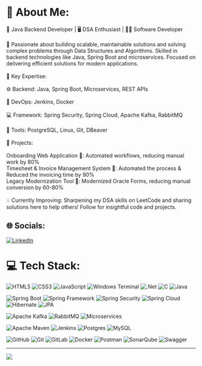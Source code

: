 # 💫 About Me:
🚀 Java Backend Developer | 🖥️ DSA Enthusiast | 👨‍💻 Software Developer<br><br>🌟 Passionate about building scalable, maintainable solutions and solving complex problems through Data Structures and Algorithms. Skilled in backend technologies like Java, Spring Boot and microservices. Focused on delivering efficient solutions for modern applications.<br><br>🔧 Key Expertise:<br><br>⚙️ Backend: Java, Spring Boot, Microservices, REST APIs<br><br>🚀 DevOps: Jenkins, Docker<br><br>💻 Framework: Spring Security, Spring Cloud, Apache Kafka, RabbitMQ<br><br>🧰 Tools: PostgreSQL, Linux, Git, DBeaver <br><br>📌 Projects:<br><br>Onboarding Web Application 🎉: Automated workflows, reducing manual work by 80%<br>Timesheet & Invoice Management System 📅: Automated the process & Reduced the invoicing time by 90%<br>Legacy Modernization Tool 🔄: Modernized Oracle Forms, reducing manual conversion by 60-80%<br><br>💡 Currently Improving: Sharpening my DSA skills on LeetCode and sharing solutions here to help others! Follow for insightful code and projects.


## 🌐 Socials:
[![LinkedIn](https://img.shields.io/badge/LinkedIn-%230077B5.svg?logo=linkedin&logoColor=white)](https://linkedin.com/in/https://www.linkedin.com/in/dheenadayalan24/) 

# 💻 Tech Stack:
![HTML5](https://img.shields.io/badge/html5-%23E34F26.svg?style=for-the-badge&logo=html5&logoColor=white)
![CSS3](https://img.shields.io/badge/css3-%231572B6.svg?style=for-the-badge&logo=css3&logoColor=white)
![JavaScript](https://img.shields.io/badge/javascript-%23323330.svg?style=for-the-badge&logo=javascript&logoColor=%23F7DF1E)
![Windows Terminal](https://img.shields.io/badge/Windows%20Terminal-%234D4D4D.svg?style=for-the-badge&logo=windows-terminal&logoColor=white)
![.Net](https://img.shields.io/badge/.NET-5C2D91?style=for-the-badge&logo=.net&logoColor=white)
![C](https://img.shields.io/badge/c-%2300599C.svg?style=for-the-badge&logo=c&logoColor=white)
![Java](https://img.shields.io/badge/java-%23ED8B00.svg?style=for-the-badge&logo=openjdk&logoColor=white)

![Spring Boot](https://img.shields.io/badge/Spring%20Boot-6DB33F?style=for-the-badge&logo=spring-boot&logoColor=white)
![Spring Framework](https://img.shields.io/badge/Spring-6DB33F?style=for-the-badge&logo=spring&logoColor=white)
![Spring Security](https://img.shields.io/badge/Spring%20Security-6DB33F?style=for-the-badge&logo=spring-security&logoColor=white)
![Spring Cloud](https://img.shields.io/badge/Spring%20Cloud-6DB33F?style=for-the-badge&logo=spring&logoColor=white)
![Hibernate](https://img.shields.io/badge/Hibernate-59666C?style=for-the-badge&logo=Hibernate&logoColor=white)
![JPA](https://img.shields.io/badge/JPA-007396?style=for-the-badge&logo=java&logoColor=white)

![Apache Kafka](https://img.shields.io/badge/Kafka-231F20?style=for-the-badge&logo=apache-kafka&logoColor=white)
![RabbitMQ](https://img.shields.io/badge/RabbitMQ-FF6600?style=for-the-badge&logo=rabbitmq&logoColor=white)
![Microservices](https://img.shields.io/badge/Microservices-FF6F00?style=for-the-badge&logo=vercel&logoColor=white)

![Apache Maven](https://img.shields.io/badge/Apache%20Maven-C71A36?style=for-the-badge&logo=Apache%20Maven&logoColor=white)
![Jenkins](https://img.shields.io/badge/jenkins-%232C5263.svg?style=for-the-badge&logo=jenkins&logoColor=white)
![Postgres](https://img.shields.io/badge/postgres-%23316192.svg?style=for-the-badge&logo=postgresql&logoColor=white)
![MySQL](https://img.shields.io/badge/mysql-4479A1.svg?style=for-the-badge&logo=mysql&logoColor=white)

![GitHub](https://img.shields.io/badge/github-%23121011.svg?style=for-the-badge&logo=github&logoColor=white)
![Git](https://img.shields.io/badge/git-%23F05033.svg?style=for-the-badge&logo=git&logoColor=white)
![GitLab](https://img.shields.io/badge/gitlab-%23181717.svg?style=for-the-badge&logo=gitlab&logoColor=white)
![Docker](https://img.shields.io/badge/docker-%230db7ed.svg?style=for-the-badge&logo=docker&logoColor=white)
![Postman](https://img.shields.io/badge/Postman-FF6C37?style=for-the-badge&logo=postman&logoColor=white)
![SonarQube](https://img.shields.io/badge/SonarQube-black?style=for-the-badge&logo=sonarqube&logoColor=4E9BCD)
![Swagger](https://img.shields.io/badge/-Swagger-%23Clojure?style=for-the-badge&logo=swagger&logoColor=white)

<!--
# 📊 GitHub Stats:
![](https://github-readme-stats.vercel.app/api?username=Dheenadayalan-Dhanapal&theme=dark&hide_border=false&include_all_commits=false&count_private=false)<br/>
![](https://github-readme-streak-stats.herokuapp.com/?user=Dheenadayalan-Dhanapal&theme=dark&hide_border=false)<br/>
![](https://github-readme-stats.vercel.app/api/top-langs/?username=Dheenadayalan-Dhanapal&theme=dark&hide_border=false&include_all_commits=false&count_private=false&layout=compact)


### ✍️ Random Dev Quote
![](https://quotes-github-readme.vercel.app/api?type=horizontal&theme=radical)
-->
---
[![](https://visitcount.itsvg.in/api?id=Dheenadayalan-Dhanapal&icon=0&color=0)](https://visitcount.itsvg.in)
